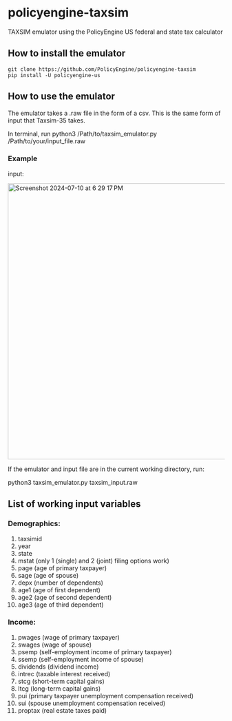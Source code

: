 # policyengine-taxsim
TAXSIM emulator using the PolicyEngine US federal and state tax calculator
## How to install the emulator ##
    git clone https://github.com/PolicyEngine/policyengine-taxsim
    pip install -U policyengine-us

## How to use the emulator ##
The emulator takes a .raw file in the form of a csv. This is the same form of input that Taxsim-35 takes.

In terminal, run python3 /Path/to/taxsim_emulator.py /Path/to/your/input_file.raw 

### Example ##
input:

<img width="641" alt="Screenshot 2024-07-10 at 6 29 17 PM" src="https://github.com/sgerson2/policyengine-taxsim/assets/113052102/db0ee3e4-9a54-42e7-a4fc-e46f07ab83f8">

If the emulator and input file are in the current working directory, run:

python3 taxsim_emulator.py taxsim_input.raw

## List of working input variables ##

### Demographics: ###
1. taxsimid 
2. year
3. state
4. mstat (only 1 (single) and 2 (joint) filing options work)
5. page (age of primary taxpayer)
6. sage (age of spouse)
7. depx (number of dependents)
8. age1 (age of first dependent)
9. age2 (age of second dependent)
10. age3 (age of third dependent)

### Income: ###
1. pwages (wage of primary taxpayer)
2. swages (wage of spouse)
3. psemp (self-employment income of primary taxpayer)
4. ssemp (self-employment income of spouse)
5. dividends (dividend income)
6. intrec (taxable interest received)
7. stcg (short-term capital gains)
8. ltcg (long-term capital gains)
9. pui (primary taxpayer unemployment compensation received)
10. sui (spouse unemployment compensation received)
11. proptax (real estate taxes paid)
